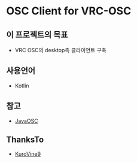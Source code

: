 # OSC Client for VRC-OSC

## 이 프로젝트의 목표

- VRC OSC의 desktop측 클라이언트 구축

## 사용언어

- Kotlin

## 참고

- [JavaOSC](https://github.com/hoijui/JavaOSC)

## ThanksTo

- [KuroVine9](https://github.com/KuroVine9)